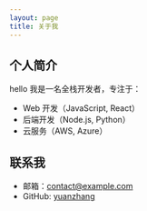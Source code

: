 ```yaml
---
layout: page
title: 关于我
---
```


## 个人简介

hello 我是一名全栈开发者，专注于：
- Web 开发（JavaScript, React）
- 后端开发（Node.js, Python）
- 云服务（AWS, Azure）

## 联系我
- 邮箱：contact@example.com
- GitHub: [yuanzhang](https://github.com/yuan-2024)
